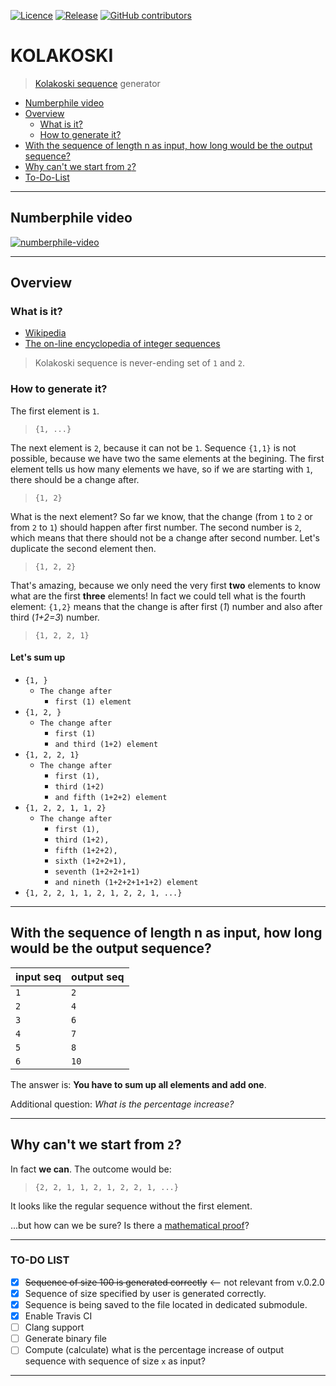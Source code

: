 [![Licence](https://img.shields.io/github/license/JaroslawWiosna/kolakoski.svg)]()
[![Release](https://img.shields.io/github/release/JaroslawWiosna/kolakoski.svg?maxAge=3600)](https://github.com/JaroslawWiosna/kolakoski/releases)
[![GitHub contributors](https://img.shields.io/github/contributors/JaroslawWiosna/kolakoski.svg)]()
# KOLAKOSKI

> [Kolakoski sequence](https://en.wikipedia.org/wiki/Kolakoski_sequence) generator

  - [Numberphile video](#numberphile-video)
  - [Overview](#overview)
    - [What is it?](#what-is-it)
    - [How to generate it?](#how-to-generate-it)
  - [With the sequence of length n as input, how long would be the output sequence?](#with-the-sequence-of-length-n-as-input-how-long-would-be-the-output-sequence)
  - [Why can't we start from `2`?](#why-cant-we-start-from-2)
  - [To-Do-List](#to-do-list)


---

## Numberphile video

[![numberphile-video](https://img.youtube.com/vi/co5sOgZ3XcM/0.jpg)](https://www.youtube.com/watch?v=co5sOgZ3XcM)


---

## Overview

### What is it?

- [Wikipedia](https://en.wikipedia.org/wiki/Kolakoski_sequence)
- [The on-line encyclopedia of integer sequences](https://oeis.org/A000002)

> Kolakoski sequence is never-ending set of `1` and `2`. 

### How to generate it?

The first element is `1`.

> `{1, ...}`

The next element is `2`, because it can not be `1`. Sequence `{1,1}` is not possible, because we have two the same elements at the begining. The first element tells us how many elements we have, so if we are starting with `1`, there should be a change after.

> `{1, 2}`

What is the next element? So far we know, that the change (from `1` to `2` or from `2` to `1`) should happen after first number. The second number is `2`, which means that there should not be a change after second number. Let's duplicate the second element then.

> `{1, 2, 2}`

That's amazing, because we only need the very first **two** elements to know what are the first **three** elements!
In fact we could tell what is the fourth element: `{1,2}` means that the change is after first (*1*) number and also after third (*1+2=3*) number.

> `{1, 2, 2, 1}`

#### Let's sum up

- `{1, }`
  - `The change after` 
    - `first (1) element`
- `{1, 2, }`
  - `The change after`
    - `first (1)`
    - `and third (1+2) element` 
- `{1, 2, 2, 1}`
  - `The change after`
    - `first (1),`
    - `third (1+2)`
    - `and fifth (1+2+2) element` 
- `{1, 2, 2, 1, 1, 2}`
  - `The change after `
    - `first (1),`
    - `third (1+2),`
    - `fifth (1+2+2),`
    - `sixth (1+2+2+1),`
    - `seventh (1+2+2+1+1)`
    - `and nineth (1+2+2+1+1+2) element` 
- `{1, 2, 2, 1, 1, 2, 1, 2, 2, 1, ...}`


---

## With the sequence of length n as input, how long would be the output sequence?

| input seq | output seq |
|-----------|------------|
| `1`       | `2`        |
| `2`       | `4`        |
| `3`       | `6`        |
| `4`       | `7`        |
| `5`       | `8`        |
| `6`       | `10`       |

The answer is: **You have to sum up all elements and add one**.

Additional question: *What is the percentage increase?*

---

## Why can't we start from `2`?

In fact **we can**.
The outcome would be:

> `{2, 2, 1, 1, 2, 1, 2, 2, 1, ...}`

It looks like the regular sequence without the first element. 

...but how can we be sure? Is there a [mathematical proof](https://en.wikipedia.org/wiki/Mathematical_proof)?


---

### TO-DO LIST

- [x] ~~Sequence of size 100 is generated correctly~~ <-- not relevant from v.0.2.0
- [x] Sequence of size specified by user is generated correctly.
- [x] Sequence is being saved to the file located in dedicated submodule.
- [x] Enable Travis CI
- [ ] Clang support 
- [ ] Generate binary file 
- [ ] Compute (calculate) what is the percentage increase of output sequence with sequence of size `x` as input?

---
